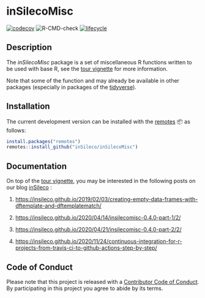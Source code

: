 # inSilecoMisc

[![codecov](https://codecov.io/gh/inSileco/inSilecoMisc/branch/master/graph/badge.svg)](https://codecov.io/gh/inSileco/inSilecoMisc)
![R-CMD-check](https://github.com/inSileco/inSilecoMisc/workflows/R-CMD-check/badge.svg)
[![lifecycle](https://img.shields.io/badge/lifecycle-experimental-orange.svg)](https://www.tidyverse.org/lifecycle/#experimental)


## Description

The *inSilecoMisc* package is a set of miscellaneous R functions
written to be used with base R, see the [tour vignette](http://insileco.github.io/inSilecoMisc/articles/overview.html) for more information.

Note that some of the function and may already be available in other packages
(especially in packages of the [tidyverse](https://www.tidyverse.org/)).


## Installation

The current development version can be installed with the
[remotes](http://cran.r-project.org/web/packages/remotes) :package: as follows:

```r
install.packages("remotes")
remotes::install_github("inSileco/inSilecoMisc")
```

## Documentation

On top of the [tour vignette](http://insileco.github.io/inSilecoMisc/articles/overview.html), you may be interested in the following posts on our blog [inSileco](https://insileco.github.io/) : 

1. https://insileco.github.io/2019/02/03/creating-empty-data-frames-with-dftemplate-and-dftemplatematch/

2. https://insileco.github.io/2020/04/14/insilecomisc-0.4.0-part-1/2/

3. https://insileco.github.io/2020/04/21/insilecomisc-0.4.0-part-2/2/

4. https://insileco.github.io/2020/11/24/continuous-integration-for-r-projects-from-travis-ci-to-github-actions-step-by-step/


## Code of Conduct

Please note that this project is released with a [Contributor Code of Conduct](https://docs.ropensci.org/rcites/CONDUCT.html).
By participating in this project you agree to abide by its terms.
